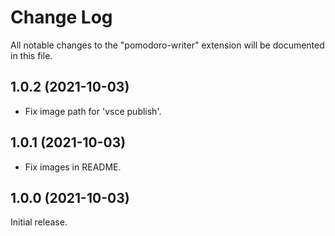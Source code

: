 # Change Log

All notable changes to the "pomodoro-writer" extension will be documented in this file.

## 1.0.2 (2021-10-03)
- Fix image path for 'vsce publish'.


## 1.0.1 (2021-10-03)
- Fix images in README.

## 1.0.0 (2021-10-03)

Initial release.
